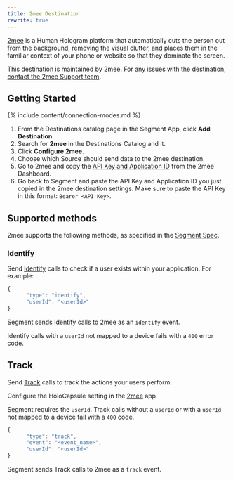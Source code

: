 ```yaml
---
title: 2mee Destination
rewrite: true
---
```

[2mee](https://2mee.com ) is a Human Hologram platform that automatically cuts the person out from the background, removing the visual clutter, and places them in the familiar context of your phone or website so that they dominate the screen.

This destination is maintained by 2mee. For any issues with the destination, [contact the 2mee Support team](mailto:support@2mee.com).

## Getting Started

{% include content/connection-modes.md %}

1. From the Destinations catalog page in the Segment App, click **Add Destination**.
2. Search for **2mee** in the Destinations Catalog and it.
3. Click **Configure 2mee**. 
4. Choose which Source should send data to the 2mee destination.
5. Go to 2mee and copy the [API Key and Application ID](https://docs.2mee.com/documentation/segment) from the 2mee Dashboard.
6. Go back to Segment and paste the API Key and Application ID you just copied in the 2mee destination settings. Make sure to paste the API Key in this format: `Bearer <API Key>`.

## Supported methods

2mee supports the following methods, as specified in the [Segment Spec](/docs/connections/spec).

### Identify

Send [Identify](/docs/connections/spec/identify/) calls to check if a user exists within your application. For example:

```js
{
      "type": "identify",
      "userId": "<userId>"
}
```

Segment sends Identify calls to 2mee as an `identify` event.

Identify calls with a `userId` not mapped to a device fails with a `400` error code.

## Track

Send [Track](/docs/connections/spec/track/) calls to track the actions your users perform.

Configure the HoloCapsule setting in the [2mee](https://go.2mee.com/) app.

Segment requires the `userId`. Track calls without a `userId` or with a `userId` not mapped to a device fail with a `400` code.

```js
{
      "type": "track",
      "event": "<event_name>",
      "userId": "<userId>"
}
```
Segment sends Track calls to 2mee as a `track` event.

